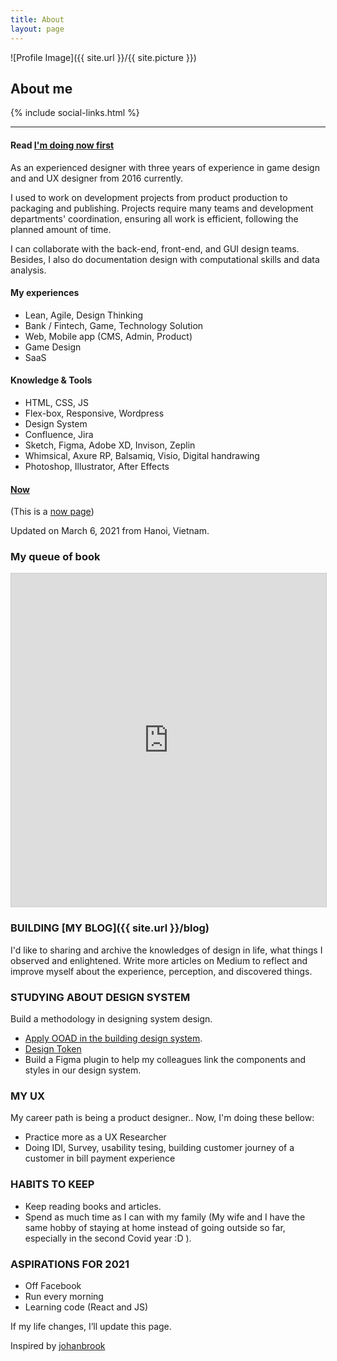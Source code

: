 ```yaml
---
title: About
layout: page
---
```

![Profile Image]({{ site.url }}/{{ site.picture }})

<div class="mx-auto text-center">
	<h2>About me</h2>
	{% include social-links.html %}
</div>
<hr>

#### Read [I'm doing now first](#now)

<div class="breaker"></div>

As an experienced designer with three years of experience in game design and and UX designer from 2016 currently.

I used to work on development projects from product production to packaging and publishing. Projects require many teams and development departments' coordination, ensuring all work is efficient, following the planned amount of time.

I can collaborate with the back-end, front-end, and GUI design teams. Besides, I also do documentation design with computational skills and data analysis.

#### My experiences

- Lean, Agile, Design Thinking
- Bank / Fintech, Game, Technology Solution
- Web, Mobile app (CMS, Admin, Product)
- Game Design
- SaaS

#### Knowledge & Tools

- HTML, CSS, JS
- Flex-box, Responsive, Wordpress
- Design System	
- Confluence, Jira
- Sketch, Figma, Adobe XD, Invison, Zeplin
- Whimsical, Axure RP, Balsamiq, Visio, Digital handrawing
- Photoshop, Illustrator, After Effects

#### [Now](#now)
(This is a [now page](https://nownownow.com/about))

Updated on March 6, 2021 from Hanoi, Vietnam.

### My queue of book

<iframe class="airtable-embed" src="https://airtable.com/embed/shrbF6hVIeEA1b3mD?backgroundColor=green" frameborder="0" onmousewheel="" width="100%" height="533" style="background: transparent; border: 1px solid #ccc;"></iframe>

### BUILDING [MY BLOG]({{ site.url }}/blog)
I'd like to sharing and archive the knowledges of design in life, what things I observed and enlightened. Write more articles on Medium to reflect and improve myself about the experience, perception, and discovered things.

### STUDYING ABOUT DESIGN SYSTEM
Build a methodology in designing system design.
- [Apply OOAD in the building design system](https://medium.com/@sonkd/apply-ooad-in-the-building-design-system-with-figma-part-1-b31e64936083).
- [Design Token](https://sonkd.medium.com/about-design-token-in-design-system-5c2a87c31ae4)
- Build a Figma plugin to help my colleagues link the components and styles in our design system.

### MY UX
My career path is being a product designer.. Now, I'm doing these bellow:
- Practice more as a UX Researcher
- Doing IDI, Survey, usability tesing, building customer journey of a customer in bill payment experience

### HABITS TO KEEP
- Keep reading books and articles.
- Spend as much time as I can with my family (My wife and I have the same hobby of staying at home instead of going outside so far, especially in the second Covid year :D ).

### ASPIRATIONS FOR 2021
- Off Facebook
- Run every morning
- Learning code (React and JS)

<div class="breaker"></div>

If my life changes, I’ll update this page.

Inspired by [johanbrook](https://johanbrook.com/now/)

